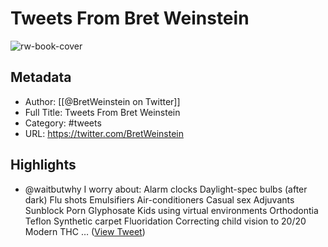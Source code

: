 # Tweets From Bret Weinstein

![rw-book-cover](https://pbs.twimg.com/profile_images/931641662538792961/h4d0n-Mr.jpg)

## Metadata
- Author: [[@BretWeinstein on Twitter]]
- Full Title: Tweets From Bret Weinstein
- Category: #tweets
- URL: https://twitter.com/BretWeinstein

## Highlights
- @waitbutwhy I worry about:
  Alarm clocks 
  Daylight-spec bulbs (after dark)
  Flu shots
  Emulsifiers 
  Air-conditioners
  Casual sex
  Adjuvants
  Sunblock 
  Porn
  Glyphosate
  Kids using virtual environments 
  Orthodontia 
  Teflon
  Synthetic carpet 
  Fluoridation
  Correcting child vision to 20/20
  Modern THC
  … ([View Tweet](https://twitter.com/BretWeinstein/status/1580654771102326784))
